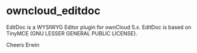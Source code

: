 owncloud_editdoc
================
EditDoc is a WYSIWYG Editor plugin for ownCloud 5.x.
EditDoc is based on TinyMCE (GNU LESSER GENERAL PUBLIC LICENSE).

Cheers
Erwin
